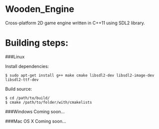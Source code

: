 Wooden_Engine
=============
Cross-platform 2D game engine written in C++11 using SDL2 library.

Building steps:
=============

###Linux

Install dependencies:
```
$ sudo apt-get install g++ make cmake libsdl2-dev libsdl2-image-dev libsdl2-ttf-dev 
```
Build source:
```
$ cd /path/to/build/
$ cmake /path/to/folder/with/cmakelists
```

###Windows
Coming soon...

###Mac OS X
Coming soon...